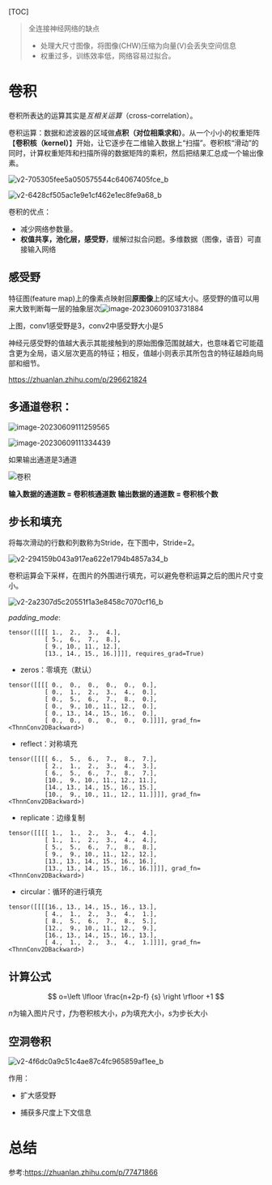 [TOC]

> 全连接神经网络的缺点
>
> - 处理大尺寸图像，将图像(CHW)压缩为向量(V)会丢失空间信息
> - 权重过多，训练效率低，网络容易过拟合。



# 卷积

卷积所表达的运算其实是*互相关运算*（cross-correlation）。

卷积运算：数据和滤波器的区域做**点积（对位相乘求和）**。从一个小小的权重矩阵【**卷积核（kernel）**】开始，让它逐步在二维输入数据上“扫描”。卷积核“滑动”的同时，计算权重矩阵和扫描所得的数据矩阵的乘积，然后把结果汇总成一个输出像素。

![v2-705305fee5a050575544c64067405fce_b](assets/v2-705305fee5a050575544c64067405fce_b.gif)

![v2-6428cf505ac1e9e1cf462e1ec8fe9a68_b](assets/v2-6428cf505ac1e9e1cf462e1ec8fe9a68_b.webp)

卷积的优点：

- 减少网络参数量。
- **权值共享，池化层，感受野**，缓解过拟合问题。多维数据（图像，语音）可直接输入网络

## 感受野

特征图(feature map)上的像素点映射回**原图像**上的区域大小。感受野的值可以用来大致判断每一层的抽象层次![image-20230609103731884](assets/image-20230609103731884.png)

上图，conv1感受野是3，conv2中感受野大小是5

神经元感受野的值越大表示其能接触到的原始图像范围就越大，也意味着它可能蕴含更为全局，语义层次更高的特征；相反，值越小则表示其所包含的特征越趋向局部和细节。

https://zhuanlan.zhihu.com/p/296621824

## 多通道卷积：

![image-20230609111259565](assets/image-20230609111259565.png)

![image-20230609111334439](assets/image-20230609111334439.png)

如果输出通道是3通道

![卷积](assets/卷积.png)



**输入数据的通道数 = 卷积核通道数**
**输出数据的通道数 = 卷积核个数**

## 步长和填充

将每次滑动的行数和列数称为Stride，在下图中，Stride=2。

![v2-294159b043a917ea622e1794b4857a34_b](assets/v2-294159b043a917ea622e1794b4857a34_b.gif)

卷积运算会下采样，在图片的外围进行填充，可以避免卷积运算之后的图片尺寸变小。

![v2-2a2307d5c20551f1a3e8458c7070cf16_b](assets/v2-2a2307d5c20551f1a3e8458c7070cf16_b.gif)

*padding_mode*:

```
tensor([[[[ 1.,  2.,  3.,  4.],
          [ 5.,  6.,  7.,  8.],
          [ 9., 10., 11., 12.],
          [13., 14., 15., 16.]]]], requires_grad=True)
```

- zeros：零填充（默认）

```
tensor([[[[ 0.,  0.,  0.,  0.,  0.,  0.],
          [ 0.,  1.,  2.,  3.,  4.,  0.],
          [ 0.,  5.,  6.,  7.,  8.,  0.],
          [ 0.,  9., 10., 11., 12.,  0.],
          [ 0., 13., 14., 15., 16.,  0.],
          [ 0.,  0.,  0.,  0.,  0.,  0.]]]], grad_fn=<ThnnConv2DBackward>)
```

- reflect：对称填充

```
tensor([[[[ 6.,  5.,  6.,  7.,  8.,  7.],
          [ 2.,  1.,  2.,  3.,  4.,  3.],
          [ 6.,  5.,  6.,  7.,  8.,  7.],
          [10.,  9., 10., 11., 12., 11.],
          [14., 13., 14., 15., 16., 15.],
          [10.,  9., 10., 11., 12., 11.]]]], grad_fn=<ThnnConv2DBackward>)
```

- replicate：边缘复制

```
tensor([[[[ 1.,  1.,  2.,  3.,  4.,  4.],
          [ 1.,  1.,  2.,  3.,  4.,  4.],
          [ 5.,  5.,  6.,  7.,  8.,  8.],
          [ 9.,  9., 10., 11., 12., 12.],
          [13., 13., 14., 15., 16., 16.],
          [13., 13., 14., 15., 16., 16.]]]], grad_fn=<ThnnConv2DBackward>)
```

- circular：循环的进行填充

```
tensor([[[[16., 13., 14., 15., 16., 13.],
          [ 4.,  1.,  2.,  3.,  4.,  1.],
          [ 8.,  5.,  6.,  7.,  8.,  5.],
          [12.,  9., 10., 11., 12.,  9.],
          [16., 13., 14., 15., 16., 13.],
          [ 4.,  1.,  2.,  3.,  4.,  1.]]]], grad_fn=<ThnnConv2DBackward>)
```

## 计算公式

$$
o=\left \lfloor \frac{n+2p-f} {s} \right \rfloor +1
$$

$n$为输入图片尺寸，$f$为卷积核大小，$p$为填充大小，$s$为步长大小

## 空洞卷积

![v2-4f6dc0a9c51c4ae87c4fc965859af1ee_b](assets/v2-4f6dc0a9c51c4ae87c4fc965859af1ee_b.webp)

作用：

- 扩大感受野

- 捕获多尺度上下文信息

# 总结

参考:https://zhuanlan.zhihu.com/p/77471866